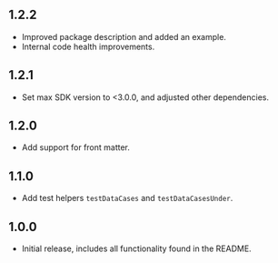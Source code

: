 ## 1.2.2

* Improved package description and added an example.
* Internal code health improvements.

## 1.2.1

* Set max SDK version to <3.0.0, and adjusted other dependencies.

## 1.2.0

* Add support for front matter.

## 1.1.0

* Add test helpers `testDataCases` and `testDataCasesUnder`.

## 1.0.0

* Initial release, includes all functionality found in the README.

